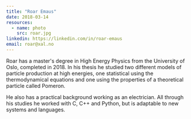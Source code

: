 ```yaml
---
title: "Roar Emaus"
date: 2018-03-14
resources:
  - name: photo
    src: roar.jpg
linkedin: https://linkedin.com/in/roar-emaus
email: roar@xal.no
---
```


Roar has a master's degree in High Energy Physics from the University of Oslo,
completed in 2018. In his thesis he studied two different models of particle 
production at high energies, one statistical using the thermodynamical 
equations and one using the properties of a theoretical particle called 
Pomeron. 

<!--more-->

He also has a practical background working as an electrician.  All through his
studies he worked with C, C++ and Python, but is adaptable to new systems and
languages.
